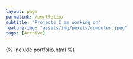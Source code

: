 ```yaml
---
layout: page
permalink: /portfolio/
subtitle: "Projects I am working on"
feature-img: "assets/img/pexels/computer.jpeg"
tags: [Archive]
---
```


{% include portfolio.html %}
